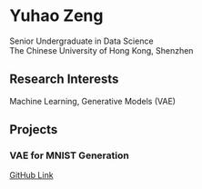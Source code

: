 # Yuhao Zeng
Senior Undergraduate in Data Science  
The Chinese University of Hong Kong, Shenzhen  

## Research Interests  
Machine Learning, Generative Models (VAE)

## Projects  
### VAE for MNIST Generation  
[GitHub Link](https://github.com/zeng-yuhao/vae)  
